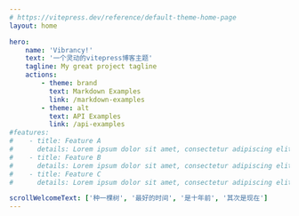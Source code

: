```yaml
---
# https://vitepress.dev/reference/default-theme-home-page
layout: home

hero:
    name: 'Vibrancy!'
    text: '一个灵动的vitepress博客主题'
    tagline: My great project tagline
    actions:
        - theme: brand
          text: Markdown Examples
          link: /markdown-examples
        - theme: alt
          text: API Examples
          link: /api-examples
#features:
#    - title: Feature A
#      details: Lorem ipsum dolor sit amet, consectetur adipiscing elit
#    - title: Feature B
#      details: Lorem ipsum dolor sit amet, consectetur adipiscing elit
#    - title: Feature C
#      details: Lorem ipsum dolor sit amet, consectetur adipiscing elit

scrollWelcomeText: ['种一棵树', '最好的时间', '是十年前', '其次是现在']
---
```

